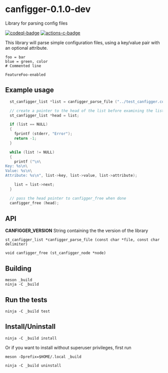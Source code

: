# canfigger-0.1.0-dev

Library for parsing config files

[![codeql-badge]][codeql-url]
[![actions-c-badge]][actions-c-url]

[codeql-badge]: https://github.com/andy5995/canfigger/workflows/CodeQL/badge.svg
[codeql-url]: https://github.com/andy5995/canfigger/actions?query=workflow%3ACodeQL
[actions-c-badge]: https://github.com/andy5995/canfigger/actions/workflows/c-cpp.yml/badge.svg
[actions-c-url]: https://github.com/andy5995/canfigger/actions/workflows/c-cpp.yml

This library will parse simple configuration files, using a key/value
pair with an optional attribute.

```
foo = bar
blue = green, color
# Commented line

FeatureFoo-enabled
```

## Example usage

```c
  st_canfigger_list *list = canfigger_parse_file ("../test_canfigger.conf", ',');

  // create a pointer to the head of the list before examining the list.
  st_canfigger_list *head = list;

  if (list == NULL)
  {
    fprintf (stderr, "Error");
    return -1;
  }

  while (list != NULL)
  {
    printf ("\n\
Key: %s\n\
Value: %s\n\
Attribute: %s\n", list->key, list->value, list->attribute);

    list = list->next;
  }

  // pass the head pointer to canfigger_free when done
  canfigger_free (head);
```

## API

**CANFIGGER_VERSION** String containing the the version of the library

`st_canfigger_list *canfigger_parse_file (const char *file, const char delimiter)`

`void canfigger_free (st_canfigger_node *node)`

## Building

```
meson _build
ninja -C _build
```

## Run the tests

```
ninja -C _build test
```

## Install/Uninstall

```
ninja -C _build install
```

Or if you want to install without superuser privileges, first run

    meson -Dprefix=$HOME/.local _build

```
ninja -C _build uninstall
```
